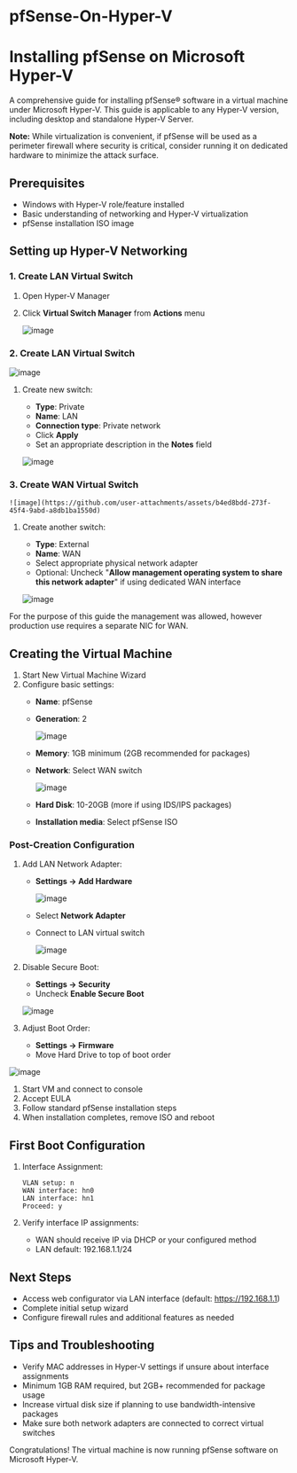 # pfSense-On-Hyper-V 

# Installing pfSense on Microsoft Hyper-V

A comprehensive guide for installing pfSense® software in a virtual machine under Microsoft Hyper-V. This guide is applicable to any Hyper-V version, including desktop and standalone Hyper-V Server.

 **Note:** While virtualization is convenient, if pfSense will be used as a perimeter firewall where security is critical, consider running it on dedicated hardware to minimize the attack surface.

## Prerequisites

- Windows with Hyper-V role/feature installed
- Basic understanding of networking and Hyper-V virtualization
- pfSense installation ISO image

## Setting up Hyper-V Networking

### 1. Create LAN Virtual Switch
1. Open Hyper-V Manager
2. Click **Virtual Switch Manager** from **Actions** menu
   
   ![image](https://github.com/user-attachments/assets/dec29713-6d0d-42de-8ec1-a26d34a67f68)

### 2. Create LAN Virtual Switch

   ![image](https://github.com/user-attachments/assets/f69be430-a835-40d0-8a66-fc937f15f177)
 
1. Create new switch:
   - **Type**: Private
   - **Name**: LAN
   - **Connection type**: Private network
   - Click **Apply**
   - Set an appropriate description in the **Notes** field 
   

    ![image](https://github.com/user-attachments/assets/c3ec04eb-8221-4bed-9da0-4b573106f86c)

### 3. Create WAN Virtual Switch


    ![image](https://github.com/user-attachments/assets/b4ed8bdd-273f-45f4-9abd-a8db1ba1550d)

1. Create another switch: 
   - **Type**: External
   - **Name**: WAN
   - Select appropriate physical network adapter
   - Optional: Uncheck "**Allow management operating system to share this network adapter**" if using dedicated WAN interface

    ![image](https://github.com/user-attachments/assets/741738ad-603b-4034-9bb5-8aea845f5063)

For the purpose of this guide the management was allowed, however production use requires a separate NIC for WAN.
 
## Creating the Virtual Machine

1. Start New Virtual Machine Wizard
2. Configure basic settings:
   - **Name**: pfSense
   - **Generation**: 2

     ![image](https://github.com/user-attachments/assets/04dce181-44d8-40c2-9b02-f3deec419e3d)

   - **Memory**: 1GB minimum (2GB recommended for packages)
   - **Network**: Select WAN switch

      ![image](https://github.com/user-attachments/assets/4a480f42-6c5a-4c15-9712-00eddfa42a5b)

   - **Hard Disk**: 10-20GB (more if using IDS/IPS packages)
   - **Installation media**: Select pfSense ISO

### Post-Creation Configuration

1. Add LAN Network Adapter:
   - **Settings → Add Hardware**
 
     ![image](https://github.com/user-attachments/assets/f1a43042-a4af-4fa4-9b66-08e5b463d871)

   - Select **Network Adapter**
   - Connect to LAN virtual switch

      ![image](https://github.com/user-attachments/assets/19072ee2-e960-446a-bc66-ca69fd2a9635)


1. Disable Secure Boot:
   - **Settings → Security**
   - Uncheck **Enable Secure Boot**
  

    ![image](https://github.com/user-attachments/assets/09398d2b-4178-4e92-8cae-3b6b3cb35008)


2. Adjust Boot Order:
   - **Settings → Firmware**
   - Move Hard Drive to top of boot order

   
 ![image](https://github.com/user-attachments/assets/51d3f281-ec60-4f3c-8d74-0f2c6db4fe68)


1. Start VM and connect to console
2. Accept EULA
3. Follow standard pfSense installation steps
4. When installation completes, remove ISO and reboot

## First Boot Configuration

1. Interface Assignment:

   ```
   VLAN setup: n
   WAN interface: hn0
   LAN interface: hn1
   Proceed: y
   ```

3. Verify interface IP assignments:
   - WAN should receive IP via DHCP or your configured method
   - LAN default: 192.168.1.1/24

## Next Steps

- Access web configurator via LAN interface (default: https://192.168.1.1)
- Complete initial setup wizard
- Configure firewall rules and additional features as needed

## Tips and Troubleshooting

- Verify MAC addresses in Hyper-V settings if unsure about interface assignments
- Minimum 1GB RAM required, but 2GB+ recommended for package usage
- Increase virtual disk size if planning to use bandwidth-intensive packages
- Make sure both network adapters are connected to correct virtual switches

Congratulations! The virtual machine is now running pfSense software on Microsoft Hyper-V.
